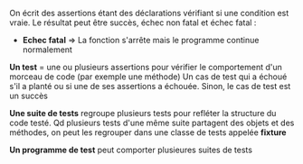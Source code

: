 On écrit des assertions étant des déclarations vérifiant si une condition est vraie. Le résultat peut être succès, échec non fatal et échec fatal :
- **Echec fatal** ⇒ La fonction s'arrête mais le programme continue normalement

**Un test** = une ou plusieurs assertions pour vérifier le comportement d'un morceau de code (par exemple une méthode)
Un cas de test qui a échoué s'il a planté ou si une de ses assertions a échouée. Sinon, le cas de test est un succès

**Une suite de tests** regroupe plusieurs tests pour refléter la structure du code testé. Qd plusieurs tests d'une même suite partagent des objets et des méthodes, on peut les regrouper dans une classe de tests appelée **fixture**

**Un programme de test** peut comporter plusieures suites de tests